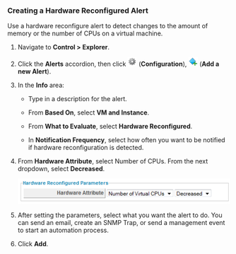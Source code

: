 ### Creating a Hardware Reconfigured Alert

Use a hardware reconfigure alert to detect changes to the amount of
memory or the number of CPUs on a virtual machine.

1.  Navigate to **Control > Explorer**.

2.  Click the **Alerts** accordion, then click ![1847](../images/1847.png)
    (**Configuration**), ![1862](../images/1862.png) (**Add a new
    Alert**).

3.  In the **Info** area:

      - Type in a description for the alert.

      - From **Based On**, select **VM and Instance**.

      - From **What to Evaluate**, select **Hardware Reconfigured**.

      - In **Notification Frequency**, select how often you want to be
        notified if hardware reconfiguration is detected.

4.  From **Hardware Attribute**, select Number of CPUs. From the next
    dropdown, select **Decreased**.

    ![1973](../images/1973.png)

5.  After setting the parameters, select what you want the alert to do.
    You can send an email, create an SNMP Trap, or send a management
    event to start an automation process.

6.  Click **Add**.
